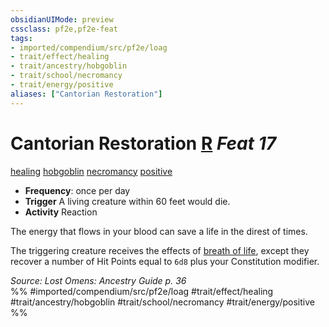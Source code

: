 ```yaml
---
obsidianUIMode: preview
cssclass: pf2e,pf2e-feat
tags:
- imported/compendium/src/pf2e/loag
- trait/effect/healing
- trait/ancestry/hobgoblin
- trait/school/necromancy
- trait/energy/positive
aliases: ["Cantorian Restoration"]
---
```

# Cantorian Restoration  [R](chapter-9-playing-the-game.md#Actions "Reaction") *Feat 17*  
[healing](healing.md)  [hobgoblin](hobgoblin-locg.md)  [necromancy](necromancy.md)  [positive](positive.md)  

- **Frequency**: once per day
- **Trigger** A living creature within 60 feet would die.
- **Activity** Reaction

The energy that flows in your blood can save a life in the direst of times.

The triggering creature receives the effects of [breath of life](../spells/breath-of-life.md), except they recover a number of Hit Points equal to `6d8` plus your Constitution modifier.

*Source: Lost Omens: Ancestry Guide p. 36*  
%% #imported/compendium/src/pf2e/loag #trait/effect/healing #trait/ancestry/hobgoblin #trait/school/necromancy #trait/energy/positive %%